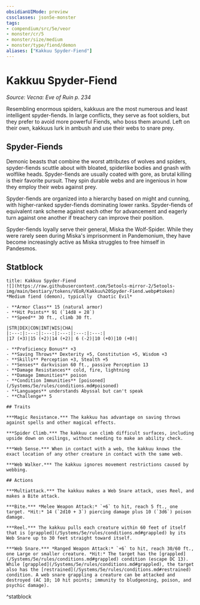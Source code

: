 ```yaml
---
obsidianUIMode: preview
cssclasses: json5e-monster
tags:
- compendium/src/5e/veor
- monster/cr/5
- monster/size/medium
- monster/type/fiend/demon
aliases: ["Kakkuu Spyder-Fiend"]
---
```

# Kakkuu Spyder-Fiend
*Source: Vecna: Eve of Ruin p. 234*  

Resembling enormous spiders, kakkuus are the most numerous and least intelligent spyder-fiends. In large conflicts, they serve as foot soldiers, but they prefer to avoid more powerful Fiends, who boss them around. Left on their own, kakkuus lurk in ambush and use their webs to snare prey.

## Spyder-Fiends

Demonic beasts that combine the worst attributes of wolves and spiders, spyder-fiends scuttle about with bloated, spiderlike bodies and gnash with wolflike heads. Spyder-fiends are usually coated with gore, as brutal killing is their favorite pursuit. They spin durable webs and are ingenious in how they employ their webs against prey.

Spyder-fiends are organized into a hierarchy based on might and cunning, with higher-ranked spyder-fiends dominating lower ranks. Spyder-fiends of equivalent rank scheme against each other for advancement and eagerly turn against one another if treachery can improve their position.

Spyder-fiends loyally serve their general, Miska the Wolf-Spider. While they were rarely seen during Miska's imprisonment in Pandemonium, they have become increasingly active as Miska struggles to free himself in Pandesmos.

## Statblock

```ad-statblock
title: Kakkuu Spyder-Fiend
![](https://raw.githubusercontent.com/5etools-mirror-2/5etools-img/main/bestiary/tokens/VEoR/Kakkuu%20Spyder-Fiend.webp#token)
*Medium fiend (demon), typically  Chaotic Evil*

- **Armor Class** 15 (natural armor)
- **Hit Points** 91 (`14d8 + 28`)
- **Speed** 30 ft., climb 30 ft.

|STR|DEX|CON|INT|WIS|CHA|
|:---:|:---:|:---:|:---:|:---:|:---:|
|17 (+3)|15 (+2)|14 (+2)| 6 (-2)|10 (+0)|10 (+0)|

- **Proficiency Bonus** +3
- **Saving Throws** Dexterity +5, Constitution +5, Wisdom +3
- **Skills** Perception +3, Stealth +5
- **Senses** darkvision 60 ft., passive Perception 13
- **Damage Resistances** cold, fire, lightning
- **Damage Immunities** poison
- **Condition Immunities** [poisoned](/Systems/5e/rules/conditions.md#poisoned)
- **Languages** understands Abyssal but can't speak
- **Challenge** 5

## Traits

***Magic Resistance.*** The kakkuu has advantage on saving throws against spells and other magical effects.

***Spider Climb.*** The kakkuu can climb difficult surfaces, including upside down on ceilings, without needing to make an ability check.

***Web Sense.*** When in contact with a web, the kakkuu knows the exact location of any other creature in contact with the same web.

***Web Walker.*** The kakkuu ignores movement restrictions caused by webbing.

## Actions

***Multiattack.*** The kakkuu makes a Web Snare attack, uses Reel, and makes a Bite attack.

***Bite.*** *Melee Weapon Attack:* `+6` to hit, reach 5 ft., one target. *Hit:* 14 (`2d10 + 3`) piercing damage plus 10 (`3d6`) poison damage.

***Reel.*** The kakkuu pulls each creature within 60 feet of itself that is [grappled](/Systems/5e/rules/conditions.md#grappled) by its Web Snare up to 30 feet straight toward itself.

***Web Snare.*** *Ranged Weapon Attack:* `+6` to hit, reach 30/60 ft., one Large or smaller creature. *Hit:* The target has the [grappled](/Systems/5e/rules/conditions.md#grappled) condition (escape DC 13). While [grappled](/Systems/5e/rules/conditions.md#grappled), the target also has the [restrained](/Systems/5e/rules/conditions.md#restrained) condition. A web snare grappling a creature can be attacked and destroyed (AC 10; 10 hit points; immunity to bludgeoning, poison, and psychic damage).
```
^statblock